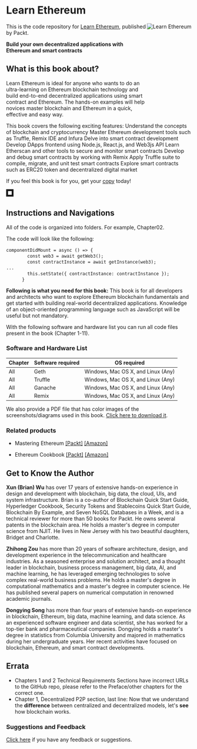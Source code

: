 # Learn Ethereum

<a href="https://www.packtpub.com/data/learn-ethereum"><img src="https://www.packtpub.com/media/catalog/product/cache/ecd051e9670bd57df35c8f0b122d8aea/9/7/9781789954111-original.png" alt="Learn Ethereum" height="256px" align="right"></a>

This is the code repository for [Learn Ethereum](https://www.packtpub.com/data/learn-ethereum), published by Packt.

**Build your own decentralized applications with Ethereum and smart contracts**

## What is this book about?
Learn Ethereum is ideal for anyone who wants to do an ultra-learning on Ethereum blockchain technology and build end-to-end decentralized applications using smart contract and Ethereum. The hands-on examples will help novices master blockchain and Ethereum in a quick, effective and easy way.

This book covers the following exciting features:
Understand the concepts of blockchain and cryptocurrency
Master Ethereum development tools such as Truffle, Remix IDE and Infura
Delve into smart contract development
Develop DApps frontend using Node.js, React.js, and Web3js API
Learn Etherscan and other tools to secure and monitor smart contracts
Develop and debug smart contracts by working with Remix
Apply Truffle suite to compile, migrate, and unit test smart contracts
Explore smart contracts such as ERC20 token and decentralized digital market

If you feel this book is for you, get your [copy](https://www.amazon.com/dp/1789954118/) today!

<a href="https://www.packtpub.com/?utm_source=github&utm_medium=banner&utm_campaign=GitHubBanner"><img src="https://raw.githubusercontent.com/PacktPublishing/GitHub/master/GitHub.png" 
alt="https://www.packtpub.com/" border="5" /></a>

## Instructions and Navigations
All of the code is organized into folders. For example, Chapter02.

The code will look like the following:
```
componentDidMount = async () => {
        const web3 = await getWeb3();
        const contractInstance = await getInstance(web3);
...
        this.setState({ contractInstance: contractInstance });
      } 
```

**Following is what you need for this book:**
This book is for all developers and architects who want to explore Ethereum blockchain fundamentals and get started with building real-world decentralized applications. Knowledge of an object-oriented programming language such as JavaScript will be useful but not mandatory.	

With the following software and hardware list you can run all code files present in the book (Chapter 1-11).
### Software and Hardware List
| Chapter | Software required | OS required |
| -------- | ------------------------------------ | ----------------------------------- |
| All | Geth | Windows, Mac OS X, and Linux (Any) |
| All | Truffle | Windows, Mac OS X, and Linux (Any) |
| All | Ganache | Windows, Mac OS X, and Linux (Any) |
| All | Remix | Windows, Mac OS X, and Linux (Any) |

We also provide a PDF file that has color images of the screenshots/diagrams used in this book. [Click here to download it](http://www.packtpub.com/sites/default/files/downloads/9781789954111_ColorImages.pdf).

### Related products
* Mastering Ethereum [[Packt]](https://www.packtpub.com/big-data-and-business-intelligence/mastering-ethereum) [[Amazon]](https://www.amazon.com/Mastering-Ethereum-blockchain-applications-Ethereum-supported-ebook/dp/B07R6W4L7Y)

* Ethereum Cookbook [[Packt]](https://www.packtpub.com/big-data-and-business-intelligence/ethereum-cookbook) [[Amazon]](https://www.amazon.com/Ethereum-Cookbook-Ethereum-based-contracts-protocols-ebook/dp/B07CSMLC1K)

## Get to Know the Author
**Xun (Brian) Wu**  has over 17 years of extensive hands-on experience in design and development with blockchain, big data, the cloud, UIs, and system infrastructure. Brian is a co-author of Blockchain Quick Start Guide, Hyperledger Cookbook, Security Tokens and Stablecoins Quick Start Guide, Blockchain By Example, and Seven NoSQL Databases in a Week, and is a technical reviewer for more than 50 books for Packt. He owns several patents in the blockchain area. He holds a master's degree in computer science from NJIT. He lives in New Jersey with his two beautiful daughters, Bridget and Charlotte.

**Zhihong Zou** has more than 20 years of software architecture, design, and development experience in the telecommunication and healthcare industries. As a seasoned enterprise and solution architect, and a thought leader in blockchain, business process management, big data, AI, and machine learning, he has leveraged emerging technologies to solve complex real-world business problems. He holds a master's degree in computational mathematics and a master's degree in computer science. He has published several papers on numerical computation in renowned academic journals.

**Dongying Song** has more than four years of extensive hands-on experience in blockchain, Ethereum, big data, machine learning, and data science. As an experienced software engineer and data scientist, she has worked for a top-tier bank and pharmaceutical companies. Dongying holds a master's degree in statistics from Columbia University and majored in mathematics during her undergraduate years. Her recent activities have focused on blockchain, Ethereum, and smart contract developments.

## Errata

- Chapters 1 and 2 Technical Requirements Sections have incorrect URLs to the GitHub repo, please refer to the Preface/other chapters for the correct one.
- Chapter 1, Decentralized P2P section, last line: Now that we understand the **difference** between centralized and decentralized models, let's **see** how blockchain works.



### Suggestions and Feedback
[Click here](https://docs.google.com/forms/d/e/1FAIpQLSdy7dATC6QmEL81FIUuymZ0Wy9vH1jHkvpY57OiMeKGqib_Ow/viewform) if you have any feedback or suggestions.


